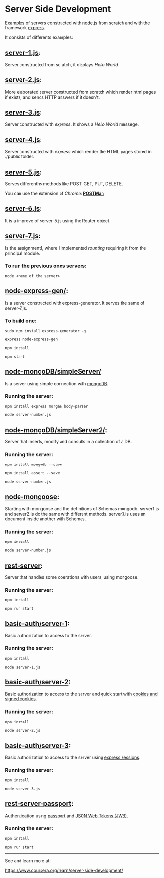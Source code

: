 # Server Side Development

Examples of servers constructed with [node.js](www.nodejs.org) from scratch and with
the framework [express](http://expressjs.com/).

It consists of differents examples:

## [server-1.js](https://github.com/carolinajimenez26/Server-side-development/blob/master/server-1.js):

Server constructed from scratch, it displays _Hello World_

## [server-2.js](https://github.com/carolinajimenez26/Server-side-development/blob/master/server-2.js):

More elaborated server constructed from scratch which render html pages if exists, and
sends HTTP answers if it doesn't.

## [server-3.js](https://github.com/carolinajimenez26/Server-side-development/blob/master/server-3.js):

Server constructed with _express_. It shows a _Hello World_ messege.

## [server-4.js](https://github.com/carolinajimenez26/Server-side-development/blob/master/server-4.js):

Server constructed with _express_ which render the HTML pages stored in ./public
folder.

## [server-5.js](https://github.com/carolinajimenez26/Server-side-development/blob/master/server-5.js):

Serves differenths methods like POST, GET, PUT, DELETE.

You can use the extension of _Chrome_: [__POSTMan__](https://chrome.google.com/webstore/detail/postman/fhbjgbiflinjbdggehcddcbncdddomop)

## [server-6.js](https://github.com/carolinajimenez26/Server-side-development/blob/master/server-6.js):

It is a improve of server-5.js using the Router object.

## [server-7.js](https://github.com/carolinajimenez26/Server-side-development/blob/master/server-7.js):

Is the assignment1, where I implemented _rounting_ requiring it from the principal module.

### To run the previous ones servers:

```
node <name of the server>
```

## [node-express-gen/](https://github.com/carolinajimenez26/Server-side-development/tree/master/node-express-gen):

Is a server constructed with express-generator. It serves the same of server-7.js.

### To build one:

```
sudo npm install express-generator -g

express node-express-gen

npm install

npm start
```

## [node-mongoDB/simpleServer/](https://github.com/carolinajimenez26/Server-side-development/tree/master/node-mongoDB/simpleServer):

  Is a server using simple connection with [mongoDB](https://www.mongodb.com/).

### Running the server:

```
npm install express morgan body-parser

node server-number.js
```

## [node-mongoDB/simpleServer2/](https://github.com/carolinajimenez26/Server-side-development/tree/master/node-mongoDB/simpleServer2):

  Server that inserts, modify and consults in a collection of a DB.

### Running the server:

```
npm install mongodb --save

npm install assert --save

node server-number.js

```

## [node-mongoose](https://github.com/carolinajimenez26/Server-side-development/tree/master/node-mongoose):

  Starting with mongoose and the definitions of Schemas mongodb.
  server1.js and server2.js do the same with different methods.
  server3.js uses an document inside another with Schemas.

### Running the server:

```
npm install

node server-number.js

```

## [rest-server](https://github.com/carolinajimenez26/Server-side-development/tree/master/rest-server):

  Server that handles some operations with users, using mongoose.

### Running the server:

```
npm install

npm run start

```

## [basic-auth/server-1](https://github.com/carolinajimenez26/Server-side-development/tree/master/basic-auth/server-1.js):

  Basic authorization to access to the server.

### Running the server:

```
npm install

node server-1.js

```

## [basic-auth/server-2](https://github.com/carolinajimenez26/Server-side-development/tree/master/basic-auth/server-2.js):

  Basic authorization to access to the server and quick start with [cookies and signed cookies](https://github.com/expressjs/cookie-parser).

### Running the server:

```
npm install

node server-2.js

```

## [basic-auth/server-3](https://github.com/carolinajimenez26/Server-side-development/tree/master/basic-auth/server-3.js):

  Basic authorization to access to the server using [express sessions](https://github.com/expressjs/session).

### Running the server:

```
npm install

node server-3.js

```

## [rest-server-passport](https://github.com/carolinajimenez26/Server-side-development/tree/master/rest-server-passport):

  Authentication using [passport](http://passportjs.org/) and [JSON Web Tokens (JWB)](https://jwt.io/).

### Running the server:

```
npm install

npm run start

```

______________________________________________________

See and learn more at:

https://www.coursera.org/learn/server-side-development/
